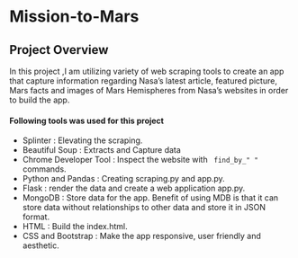 # Mission-to-Mars

## Project Overview

In this project ,I am utilizing variety of  web scraping tools to create an app that capture information regarding Nasa’s latest article, featured picture, Mars facts and images of Mars Hemispheres from Nasa’s websites in order to build the app.  

#### Following tools was used for this project 
* Splinter              : Elevating the scraping. 
* Beautiful Soup        : Extracts and Capture data
* Chrome Developer Tool : Inspect the website with <code> find_by_" " </code> commands. 
* Python and Pandas     : Creating scraping.py and app.py.
* Flask                 : render the data and create a web application app.py.
* MongoDB               : Store data for the app. Benefit of using MDB is that it can store data without relationships to other data and store it in JSON format. 
* HTML                  : Build the index.html.
* CSS and Bootstrap     : Make the app responsive, user friendly and aesthetic.
